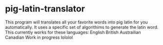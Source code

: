 # pig-latin-translator
This program will translates all your favorite words into pig latin for you automatically. It uses a specific set of algorithims to generate the latin word. 
This currently works for these languages:
English
British
Austrailian
Canadian
Work in progress lololol
